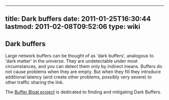 
---
title: Dark buffers
date: 2011-01-25T16:30:44
lastmod: 2011-02-08T09:52:06
type: wiki
---
Dark buffers
------------

Large network buffers can be thought of as 'dark buffers', analogous to
'dark matter' in the universe. They are undetectable under most
circumstances, and you can detect them only by indirect means. Buffers
do not cause problems when they are empty. But when they fill they
introduce additional latency (and create other problems, possibly very
severe) to other traffic sharing the link.

The [Buffer Bloat project](index.md) is dedicated to finding and
mitigating Dark Buffers.
